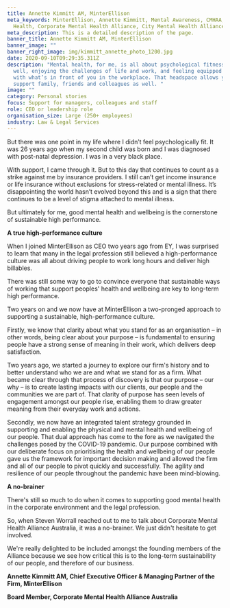 ```yaml
---
title: Annette Kimmitt AM, MinterEllison
meta_keywords: MinterEllison, Annette Kimmitt, Mental Awareness, CMHAA, Mental
  Health, Corporate Mental Health Alliance, City Mental Health Alliance
meta_description: This is a detailed description of the page.
banner_title: Annette Kimmitt AM, MinterEllison
banner_image: ""
banner_right_image: img/kimmitt_annette_photo_1200.jpg
date: 2020-09-10T09:29:35.311Z
description: "Mental health, for me, is all about psychological fitness. Feeling
  well, enjoying the challenges of life and work, and feeling equipped to deal
  with what’s in front of you in the workplace. That headspace allows you to
  support family, friends and colleagues as well. "
image: ""
category: Personal stories
focus: Support for managers, colleagues and staff
role: CEO or leadership role
organisation_size: Large (250+ employees)
industry: Law & Legal Services
---
```

But there was one point in my life where I didn’t feel psychologically fit. It was 26 years ago when my second child was born and I was diagnosed with post-natal depression. I was in a very black place.

With support, I came through it. But to this day that continues to count as a strike against me by insurance providers. I still can’t get income insurance or life insurance without exclusions for stress-related or mental illness. It’s disappointing the world hasn’t evolved beyond this and is a sign that there continues to be a level of stigma attached to mental illness.

But ultimately for me, good mental health and wellbeing is the cornerstone of sustainable high performance. 

**A true high-performance culture**

When I joined MinterEllison as CEO two years ago from EY, I was surprised to learn that many in the legal profession still believed a high-performance culture was all about driving people to work long hours and deliver high billables. 

There was still some way to go to convince everyone that sustainable ways of working that support peoples' health and wellbeing are key to long-term high performance.

Two years on and we now have at MinterEllison a two-pronged approach to supporting a sustainable, high-performance culture.

Firstly, we know that clarity about what you stand for as an organisation – in other words, being clear about your purpose – is fundamental to ensuring people have a strong sense of meaning in their work, which delivers deep satisfaction.

Two years ago, we started a journey to explore our firm's history and to better understand who we are and what we stand for as a firm. What became clear through that process of discovery is that our purpose – our why – is to create lasting impacts with our clients, our people and the communities we are part of. That clarity of purpose has seen levels of engagement amongst our people rise, enabling them to draw greater meaning from their everyday work and actions.

Secondly, we now have an integrated talent strategy grounded in supporting and enabling the physical and mental health and wellbeing of our people. That dual approach has come to the fore as we navigated the challenges posed by the COVID-19 pandemic. Our purpose combined with our deliberate focus on prioritising the health and wellbeing of our people gave us the framework for important decision making and allowed the firm and all of our people to pivot quickly and successfully. The agility and resilience of our people throughout the pandemic have been mind-blowing.

**A no-brainer**

There's still so much to do when it comes to supporting good mental health in the corporate environment and the legal profession.

So, when Steven Worrall reached out to me to talk about Corporate Mental Health Alliance Australia, it was a no-brainer. We just didn't hesitate to get involved.

We're really delighted to be included amongst the founding members of the Alliance because we see how critical this is to the long-term sustainability of our people, and therefore of our business.

**Annette Kimmitt AM, Chief Executive Officer & Managing Partner of the Firm, MinterEllison**

**Board Member, Corporate Mental Health Alliance Australia**